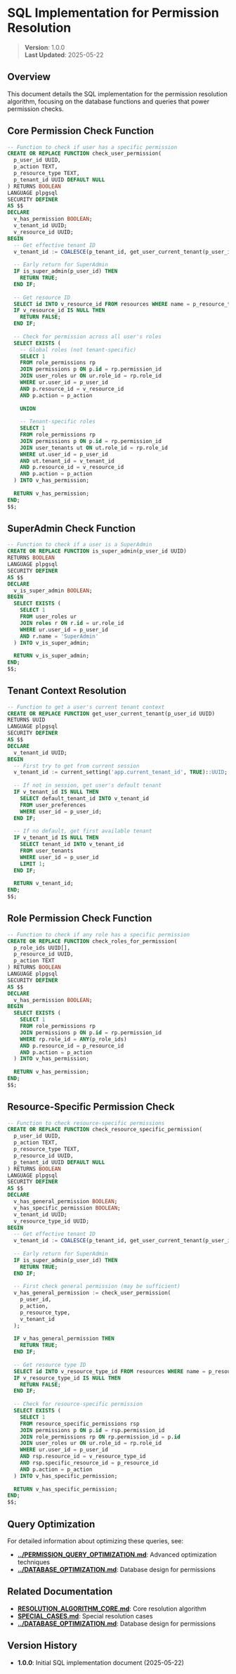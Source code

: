 
# SQL Implementation for Permission Resolution

> **Version**: 1.0.0  
> **Last Updated**: 2025-05-22

## Overview

This document details the SQL implementation for the permission resolution algorithm, focusing on the database functions and queries that power permission checks.

## Core Permission Check Function

```sql
-- Function to check if user has a specific permission
CREATE OR REPLACE FUNCTION check_user_permission(
  p_user_id UUID,
  p_action TEXT,
  p_resource_type TEXT,
  p_tenant_id UUID DEFAULT NULL
) RETURNS BOOLEAN
LANGUAGE plpgsql
SECURITY DEFINER
AS $$
DECLARE
  v_has_permission BOOLEAN;
  v_tenant_id UUID;
  v_resource_id UUID;
BEGIN
  -- Get effective tenant ID
  v_tenant_id := COALESCE(p_tenant_id, get_user_current_tenant(p_user_id));
  
  -- Early return for SuperAdmin
  IF is_super_admin(p_user_id) THEN
    RETURN TRUE;
  END IF;
  
  -- Get resource ID
  SELECT id INTO v_resource_id FROM resources WHERE name = p_resource_type;
  IF v_resource_id IS NULL THEN
    RETURN FALSE;
  END IF;
  
  -- Check for permission across all user's roles
  SELECT EXISTS (
    -- Global roles (not tenant-specific)
    SELECT 1
    FROM role_permissions rp
    JOIN permissions p ON p.id = rp.permission_id
    JOIN user_roles ur ON ur.role_id = rp.role_id
    WHERE ur.user_id = p_user_id
    AND p.resource_id = v_resource_id
    AND p.action = p_action
    
    UNION
    
    -- Tenant-specific roles
    SELECT 1
    FROM role_permissions rp
    JOIN permissions p ON p.id = rp.permission_id
    JOIN user_tenants ut ON ut.role_id = rp.role_id
    WHERE ut.user_id = p_user_id
    AND ut.tenant_id = v_tenant_id
    AND p.resource_id = v_resource_id
    AND p.action = p_action
  ) INTO v_has_permission;
  
  RETURN v_has_permission;
END;
$$;
```

## SuperAdmin Check Function

```sql
-- Function to check if a user is a SuperAdmin
CREATE OR REPLACE FUNCTION is_super_admin(p_user_id UUID)
RETURNS BOOLEAN
LANGUAGE plpgsql
SECURITY DEFINER
AS $$
DECLARE
  v_is_super_admin BOOLEAN;
BEGIN
  SELECT EXISTS (
    SELECT 1
    FROM user_roles ur
    JOIN roles r ON r.id = ur.role_id
    WHERE ur.user_id = p_user_id
    AND r.name = 'SuperAdmin'
  ) INTO v_is_super_admin;
  
  RETURN v_is_super_admin;
END;
$$;
```

## Tenant Context Resolution

```sql
-- Function to get a user's current tenant context
CREATE OR REPLACE FUNCTION get_user_current_tenant(p_user_id UUID)
RETURNS UUID
LANGUAGE plpgsql
SECURITY DEFINER
AS $$
DECLARE
  v_tenant_id UUID;
BEGIN
  -- First try to get from current session
  v_tenant_id := current_setting('app.current_tenant_id', TRUE)::UUID;
  
  -- If not in session, get user's default tenant
  IF v_tenant_id IS NULL THEN
    SELECT default_tenant_id INTO v_tenant_id
    FROM user_preferences
    WHERE user_id = p_user_id;
  END IF;
  
  -- If no default, get first available tenant
  IF v_tenant_id IS NULL THEN
    SELECT tenant_id INTO v_tenant_id
    FROM user_tenants
    WHERE user_id = p_user_id
    LIMIT 1;
  END IF;
  
  RETURN v_tenant_id;
END;
$$;
```

## Role Permission Check Function

```sql
-- Function to check if any role has a specific permission
CREATE OR REPLACE FUNCTION check_roles_for_permission(
  p_role_ids UUID[],
  p_resource_id UUID,
  p_action TEXT
) RETURNS BOOLEAN
LANGUAGE plpgsql
SECURITY DEFINER
AS $$
DECLARE
  v_has_permission BOOLEAN;
BEGIN
  SELECT EXISTS (
    SELECT 1
    FROM role_permissions rp
    JOIN permissions p ON p.id = rp.permission_id
    WHERE rp.role_id = ANY(p_role_ids)
    AND p.resource_id = p_resource_id
    AND p.action = p_action
  ) INTO v_has_permission;
  
  RETURN v_has_permission;
END;
$$;
```

## Resource-Specific Permission Check

```sql
-- Function to check resource-specific permissions
CREATE OR REPLACE FUNCTION check_resource_specific_permission(
  p_user_id UUID,
  p_action TEXT,
  p_resource_type TEXT,
  p_resource_id UUID,
  p_tenant_id UUID DEFAULT NULL
) RETURNS BOOLEAN
LANGUAGE plpgsql
SECURITY DEFINER
AS $$
DECLARE
  v_has_general_permission BOOLEAN;
  v_has_specific_permission BOOLEAN;
  v_tenant_id UUID;
  v_resource_type_id UUID;
BEGIN
  -- Get effective tenant ID
  v_tenant_id := COALESCE(p_tenant_id, get_user_current_tenant(p_user_id));
  
  -- Early return for SuperAdmin
  IF is_super_admin(p_user_id) THEN
    RETURN TRUE;
  END IF;
  
  -- First check general permission (may be sufficient)
  v_has_general_permission := check_user_permission(
    p_user_id, 
    p_action,
    p_resource_type,
    v_tenant_id
  );
  
  IF v_has_general_permission THEN
    RETURN TRUE;
  END IF;
  
  -- Get resource type ID
  SELECT id INTO v_resource_type_id FROM resources WHERE name = p_resource_type;
  IF v_resource_type_id IS NULL THEN
    RETURN FALSE;
  END IF;
  
  -- Check for resource-specific permission
  SELECT EXISTS (
    SELECT 1
    FROM resource_specific_permissions rsp
    JOIN permissions p ON p.id = rsp.permission_id
    JOIN role_permissions rp ON rp.permission_id = p.id
    JOIN user_roles ur ON ur.role_id = rp.role_id
    WHERE ur.user_id = p_user_id
    AND rsp.resource_id = v_resource_type_id
    AND rsp.specific_resource_id = p_resource_id
    AND p.action = p_action
  ) INTO v_has_specific_permission;
  
  RETURN v_has_specific_permission;
END;
$$;
```

## Query Optimization

For detailed information about optimizing these queries, see:

- **[../PERMISSION_QUERY_OPTIMIZATION.md](../PERMISSION_QUERY_OPTIMIZATION.md)**: Advanced optimization techniques
- **[../DATABASE_OPTIMIZATION.md](../DATABASE_OPTIMIZATION.md)**: Database design for permissions

## Related Documentation

- **[RESOLUTION_ALGORITHM_CORE.md](RESOLUTION_ALGORITHM_CORE.md)**: Core resolution algorithm
- **[SPECIAL_CASES.md](SPECIAL_CASES.md)**: Special resolution cases
- **[../DATABASE_OPTIMIZATION.md](../DATABASE_OPTIMIZATION.md)**: Database design for permissions

## Version History

- **1.0.0**: Initial SQL implementation document (2025-05-22)
